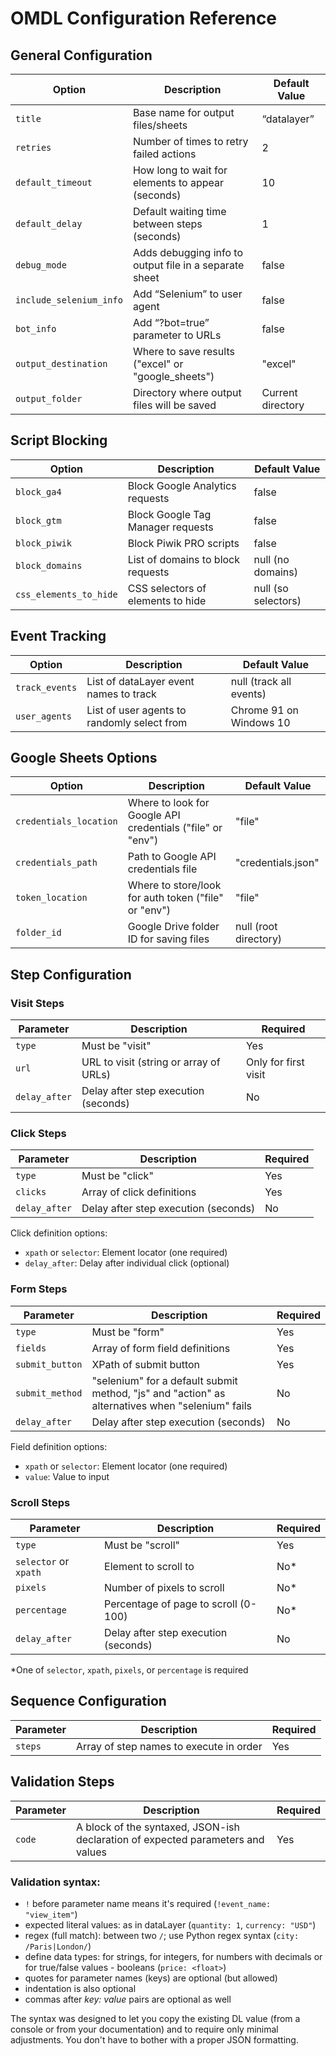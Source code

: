 # OMDL Configuration Reference

## General Configuration

| Option | Description | Default Value |
|--------|-------------|---------------|
| `title` | Base name for output files/sheets | “datalayer” |
| `retries` | Number of times to retry failed actions | 2 |
| `default_timeout` | How long to wait for elements to appear (seconds) | 10 |
| `default_delay` | Default waiting time between steps (seconds) | 1 |
| `debug_mode` | Adds debugging info to output file in a separate sheet | false |
| `include_selenium_info` | Add “Selenium” to user agent | false |
| `bot_info` | Add “?bot=true” parameter to URLs | false |
| `output_destination` | Where to save results ("excel" or "google_sheets") | "excel" |
| `output_folder` | Directory where output files will be saved | Current directory |

## Script Blocking

| Option | Description | Default Value |
|--------|-------------|---------------|
| `block_ga4` | Block Google Analytics requests | false |
| `block_gtm` | Block Google Tag Manager requests | false |
| `block_piwik` | Block Piwik PRO scripts | false |
| `block_domains` | List of domains to block requests | null (no domains) |
| `css_elements_to_hide` | CSS selectors of elements to hide | null (so selectors) |

## Event Tracking

| Option | Description | Default Value |
|--------|-------------|---------------|
| `track_events` | List of dataLayer event names to track | null (track all events) |
| `user_agents` | List of user agents to randomly select from | Chrome 91 on Windows 10 |

## Google Sheets Options

| Option | Description | Default Value |
|--------|-------------|---------------|
| `credentials_location` | Where to look for Google API credentials ("file" or "env") | "file" |
| `credentials_path` | Path to Google API credentials file | "credentials.json" |
| `token_location` | Where to store/look for auth token ("file" or "env") | "file" |
| `folder_id` | Google Drive folder ID for saving files | null (root directory) |

## Step Configuration

### Visit Steps
| Parameter | Description | Required |
|-----------|-------------|----------|
| `type` | Must be "visit" | Yes |
| `url` | URL to visit (string or array of URLs) | Only for first visit |
| `delay_after` | Delay after step execution (seconds) | No |

### Click Steps
| Parameter | Description | Required |
|-----------|-------------|----------|
| `type` | Must be "click" | Yes |
| `clicks` | Array of click definitions | Yes |
| `delay_after` | Delay after step execution (seconds) | No |

Click definition options:
- `xpath` or `selector`: Element locator (one required)
- `delay_after`: Delay after individual click (optional)

### Form Steps
| Parameter | Description | Required |
|-----------|-------------|----------|
| `type` | Must be "form" | Yes |
| `fields` | Array of form field definitions | Yes |
| `submit_button` | XPath of submit button | Yes |
| `submit_method` | "selenium" for a default submit method, "js" and "action" as alternatives when "selenium" fails | No |
| `delay_after` | Delay after step execution (seconds) | No |

Field definition options:
- `xpath` or `selector`: Element locator (one required)
- `value`: Value to input

### Scroll Steps
| Parameter | Description | Required |
|-----------|-------------|----------|
| `type` | Must be "scroll" | Yes |
| `selector` or `xpath` | Element to scroll to | No* |
| `pixels` | Number of pixels to scroll | No* |
| `percentage` | Percentage of page to scroll (0-100) | No* |
| `delay_after` | Delay after step execution (seconds) | No |

*One of `selector`, `xpath`, `pixels`, or `percentage` is required

## Sequence Configuration
| Parameter | Description | Required |
|-----------|-------------|----------|
| `steps` | Array of step names to execute in order | Yes |

## Validation Steps
| Parameter | Description | Required |
|-----------|-------------|----------|
| `code` | A block of the syntaxed, JSON-ish declaration of expected parameters and values | Yes |

### Validation syntax:
- `!` before parameter name means it's required (`!event_name: "view_item"`)
- expected literal values: as in dataLayer (`quantity: 1`, `currency: "USD"`)
- regex (full match): between two `/`; use Python regex syntax (`city: /Paris|London/`)
- define data types: <str> for strings, <int> for integers, <float> for numbers with decimals or <bool> for true/false values - booleans (`price: <float>`)
- quotes for parameter names (keys) are optional (but allowed)
- indentation is also optional
- commas after *key: value* pairs are optional as well


The syntax was designed to let you copy the existing DL value (from a console or from your documentation) and to require only minimal adjustments. You don't have to bother with a proper JSON formatting.